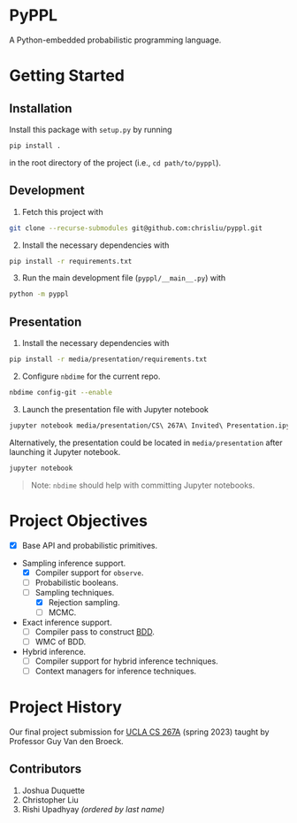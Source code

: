 # PyPPL
A Python-embedded probabilistic programming language.

# Getting Started
## Installation
Install this package with `setup.py` by running
```bash
pip install .
```
in the root directory of the project (i.e., `cd path/to/pyppl`).

## Development
1. Fetch this project with
```bash 
git clone --recurse-submodules git@github.com:chrisliu/pyppl.git
```

2. Install the necessary dependencies with
```bash
pip install -r requirements.txt
```

3. Run the main development file (`pyppl/__main__.py`) with
```bash
python -m pyppl
```

## Presentation
1. Install the necessary dependencies with
```bash
pip install -r media/presentation/requirements.txt
```

2. Configure `nbdime` for the current repo.
```bash
nbdime config-git --enable
```

3. Launch the presentation file with Jupyter notebook
```bash
jupyter notebook media/presentation/CS\ 267A\ Invited\ Presentation.ipynb
```

Alternatively, the presentation could be located in `media/presentation` after
launching it Jupyter notebook.
```bash
jupyter notebook
```

> Note: `nbdime` should help with committing Jupyter notebooks.

# Project Objectives
- [x] Base API and probabilistic primitives.
- Sampling inference support.
  - [x] Compiler support for `observe`.
  - [ ] Probabilistic booleans.
  - [ ] Sampling techniques.
    - [x] Rejection sampling.
    - [ ] MCMC.
- Exact inference support.
  - [ ] Compiler pass to construct [BDD](https://en.wikipedia.org/wiki/Binary_decision_diagram).
  - [ ] WMC of BDD.
- Hybrid inference.
  - [ ] Compiler support for hybrid inference techniques.
  - [ ] Context managers for inference techniques.

# Project History
Our final project submission for 
[UCLA CS 267A](https://web.cs.ucla.edu/~guyvdb/teaching/cs267a/2020s/)
(spring 2023) taught by Professor Guy Van den Broeck.

## Contributors
1. Joshua Duquette
2. Christopher Liu
3. Rishi Upadhyay
*(ordered by last name)*
